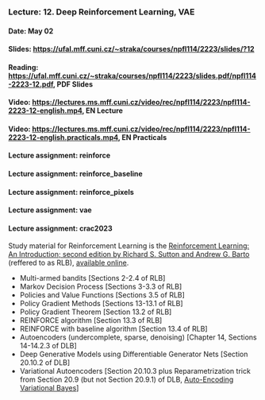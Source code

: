 ### Lecture: 12. Deep Reinforcement Learning, VAE
#### Date: May 02
#### Slides: https://ufal.mff.cuni.cz/~straka/courses/npfl114/2223/slides/?12
#### Reading: https://ufal.mff.cuni.cz/~straka/courses/npfl114/2223/slides.pdf/npfl114-2223-12.pdf, PDF Slides
#### Video: https://lectures.ms.mff.cuni.cz/video/rec/npfl114/2223/npfl114-2223-12-english.mp4, EN Lecture
#### Video: https://lectures.ms.mff.cuni.cz/video/rec/npfl114/2223/npfl114-2223-12-english.practicals.mp4, EN Practicals
#### Lecture assignment: reinforce
#### Lecture assignment: reinforce_baseline
#### Lecture assignment: reinforce_pixels
#### Lecture assignment: vae
#### Lecture assignment: crac2023

Study material for Reinforcement Learning is the [Reinforcement Learning: An Introduction; second edition
by Richard S. Sutton and Andrew G. Barto](http://incompleteideas.net/book/the-book-2nd.html)
(reffered to as RLB), [available online](http://incompleteideas.net/book/RLbook2020.pdf).

- Multi-armed bandits [Sections 2-2.4 of RLB]
- Markov Decision Process [Sections 3-3.3 of RLB]
- Policies and Value Functions [Sections 3.5 of RLB]
- Policy Gradient Methods [Sections 13-13.1 of RLB]
- Policy Gradient Theorem [Section 13.2 of RLB]
- REINFORCE algorithm [Section 13.3 of RLB]
- REINFORCE with baseline algorithm [Section 13.4 of RLB]
- Autoencoders (undercomplete, sparse, denoising) [Chapter 14, Sections 14-14.2.3 of DLB]
- Deep Generative Models using Differentiable Generator Nets [Section 20.10.2 of DLB]
- Variational Autoencoders [Section 20.10.3 plus Reparametrization trick from Section 20.9 (but not Section 20.9.1) of DLB, [Auto-Encoding Variational Bayes](https://arxiv.org/abs/1312.6114)]
